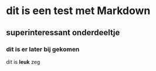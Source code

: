 # dit is een test met Markdown

## superinteressant onderdeeltje

### dit is er later bij gekomen

dit is __leuk__ zeg
